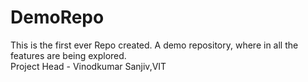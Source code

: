 # DemoRepo

This is the first ever Repo created. A demo repository, where in all the features are being explored.
<br> 
Project Head - Vinodkumar Sanjiv,VIT
